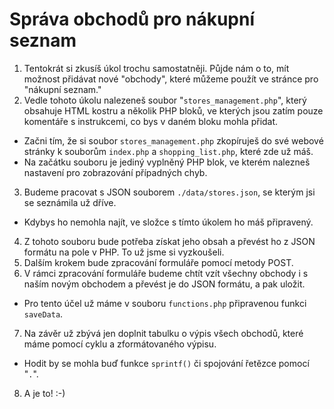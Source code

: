 Správa obchodů pro nákupní seznam
=================================

1. Tentokrát si zkusíš úkol trochu samostatněji. Půjde nám o to, mít možnost přidávat nové "obchody", které můžeme použít ve stránce pro "nákupní seznam."
2. Vedle tohoto úkolu nalezeneš soubor "``stores_management.php``", který obsahuje HTML kostru a několik PHP bloků, ve kterých jsou zatím pouze komentáře s instrukcemi, co bys v daném bloku mohla přidat.
 - Začni tím, že si soubor ``stores_management.php`` zkopíruješ do své webové stránky k souborům ``index.php`` a ``shopping_list.php``, které zde už máš.
 - Na začátku souboru je jediný vyplněný PHP blok, ve kterém nalezneš nastavení pro zobrazování případných chyb.
3. Budeme pracovat s JSON souborem ``./data/stores.json``, se kterým jsi se seznámila už dříve.
 - Kdybys ho nemohla najít, ve složce s tímto úkolem ho máš připravený.
4. Z tohoto souboru bude potřeba získat jeho obsah a převést ho z JSON formátu na pole v PHP. To už jsme si vyzkoušeli.
5. Dalším krokem bude zpracování formuláře pomocí metody POST.
6. V rámci zpracování formuláře budeme chtít vzít všechny obchody i s naším novým obchodem a převést je do JSON formátu, a pak uložit.
 - Pro tento účel už máme v souboru ``functions.php`` připravenou funkci ``saveData``.
7. Na závěr už zbývá jen doplnit tabulku o výpis všech obchodů, které máme pomocí cyklu a zformátovaného výpisu.
 - Hodit by se mohla buď funkce ``sprintf()`` či spojování řetězce pomocí "``.``".
8. A je to! :-)
